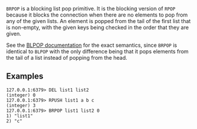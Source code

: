 `BRPOP` is a blocking list pop primitive.
It is the blocking version of `RPOP` because it blocks the connection when there
are no elements to pop from any of the given lists.
An element is popped from the tail of the first list that is non-empty, with the
given keys being checked in the order that they are given.

See the [BLPOP documentation][cb] for the exact semantics, since `BRPOP` is
identical to `BLPOP` with the only difference being that it pops elements from
the tail of a list instead of popping from the head.

[cb]: blpop.md

## Examples

```
127.0.0.1:6379> DEL list1 list2
(integer) 0
127.0.0.1:6379> RPUSH list1 a b c
(integer) 3
127.0.0.1:6379> BRPOP list1 list2 0
1) "list1"
2) "c"
```
